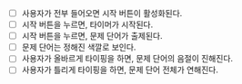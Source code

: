 - [ ] 사용자가 전부 들어오면 시작 버튼이 활성화된다.
- [ ] 시작 버튼을 누르면, 타이머가 시작된다.
- [ ] 시작 버튼을 누르면, 문제 단어가 출제된다.
- [ ] 문제 단어는 정해진 색깔로 보인다.
- [ ] 사용자가 올바르게 타이핑을 하면, 문제 단어의 음절이 진해진다.
- [ ] 사용자가 틀리게 타이핑을 하면, 문제 단어 전체가 연해진다.
